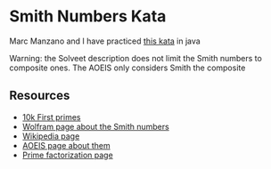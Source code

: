 # Smith Numbers Kata

Marc Manzano and I have practiced [this kata](http://www.solveet.com/exercises/N-mero-Smith/448) in java

Warning: the Solveet description does not limit the Smith numbers to composite ones. The AOEIS only considers Smith the composite

## Resources

  * [10k First primes](https://primes.utm.edu/lists/small/10000.txt)
  * [Wolfram page about the Smith numbers](http://mathworld.wolfram.com/SmithNumber.html)
  * [Wikipedia page](https://en.wikipedia.org/wiki/Smith_number)
  * [AOEIS page about them](https://oeis.org/A006753)
  * [Prime factorization page](http://www.calculatorsoup.com/calculators/math/prime-factors.php)
